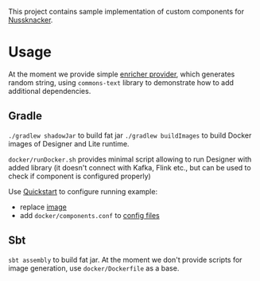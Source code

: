 This project contains sample implementation of custom components for [Nussknacker](https://nussknacker.io).

# Usage
       
At the moment we provide simple [enricher provider](src/main/scala/pl/touk/nussknacker/sample/SampleComponentProvider.scala), 
which generates random string, using `commons-text` library to demonstrate how to add additional dependencies.  

## Gradle
    
`./gradlew shadowJar` to build fat jar
`./gradlew buildImages` to build Docker images of Designer and Lite runtime. 

`docker/runDocker.sh` provides minimal script allowing to run Designer with added library 
(it doesn't connect with Kafka, Flink etc., but can be used to check if component is configured properly)

Use [Quickstart](https://docs.nussknacker.io/documentation/quickstart/docker/) to configure running example:
- replace [image](https://github.com/TouK/nussknacker-quickstart/blob/main/docker-compose.yml#L7)
- add `docker/components.conf` to [config files](https://github.com/TouK/nussknacker-quickstart/blob/main/docker-compose.yml#L13)

## Sbt

`sbt assembly` to build fat jar. At the moment we don't provide scripts for image generation,
use `docker/Dockerfile` as a base. 